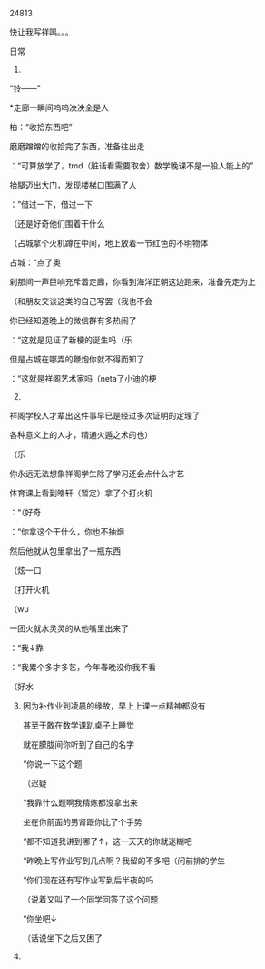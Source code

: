 24813

快让我写祥鸣。。。

日常

1. 

“铃——”

*走廊一瞬间呜呜泱泱全是人

柏：“收拾东西吧”

磨磨蹭蹭的收拾完了东西，准备往出走

：“可算放学了，tmd（脏话看需要取舍）数学晚课不是一般人能上的”

抬腿迈出大门，发现楼梯口围满了人

：”借过一下，借过一下

（还是好奇他们围着干什么

（占城拿个火机蹲在中间，地上放着一节红色的不明物体

占城：“点了奥

刹那间一声巨响充斥着走廊，你看到海洋正朝这边跑来，准备先走为上

（和朋友交谈这类的自己写罢（我也不会

你已经知道晚上的微信群有多热闹了

：“这就是见证了新梗的诞生吗（乐

但是占城在哪弄的鞭炮你就不得而知了

：“这就是祥阁艺术家吗（neta了小迪的梗



2. 

祥阁学校人才辈出这件事早已是经过多次证明的定理了

各种意义上的人才，精通火遁之术的也）

（乐

你永远无法想象祥阁学生除了学习还会点什么才艺

体育课上看到皓轩（暂定）拿了个打火机

：“（好奇

：“你拿这个干什么，你也不抽烟

然后他就从包里拿出了一瓶东西

（炫一口

（打开火机

（wu

一团火就水灵灵的从他嘴里出来了

：“我↓靠

：“我累个多才多艺，今年春晚没你我不看

（好水

3. 因为补作业到凌晨的缘故，早上上课一点精神都没有

   甚至于敢在数学课趴桌子上睡觉

   就在朦胧间你听到了自己的名字

   “你说一下这个题

   （迟疑

   “我靠什么题啊我精炼都没拿出来

   坐在你前面的男肾跟你比了个手势

   “都不知道我讲到哪了↑，这一天天的你就迷糊吧

   “昨晚上写作业写到几点啊？我留的不多吧（问前排的学生

   “你们现在还有写作业写到后半夜的吗

   （说着又叫了一个同学回答了这个问题

   “你坐吧↓

   （话说坐下之后又困了

4. 

